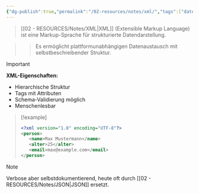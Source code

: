 ```yaml
---
{"dg-publish":true,"permalink":"/02-resources/notes/xml/","tags":["datenformat/strukturiert","markup/standards"],"noteIcon":"","updated":"2025-09-16T23:41:26.000+02:00"}
---
```



>[[02 - RESOURCES/Notes/XML\|XML]] (Extensible Markup Language) ist eine Markup-Sprache für strukturierte Datendarstellung.

>>Es ermöglicht plattformunabhängigen Datenaustausch mit selbstbeschreibender Struktur.

>[!important] 
>**XML-Eigenschaften:**
>- Hierarchische Struktur
>- Tags mit Attributen
>- Schema-Validierung möglich
>- Menschenlesbar

>[!example] 
>```xml
><?xml version="1.0" encoding="UTF-8"?>
><person>
>    <name>Max Mustermann</name>
>    <alter>25</alter>
>    <email>max@example.com</email>
></person>
>```

>[!note] 
>Verbose aber selbstdokumentierend, heute oft durch [[02 - RESOURCES/Notes/JSON\|JSON]] ersetzt.